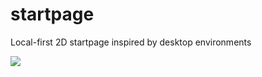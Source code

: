 # startpage

Local-first 2D startpage inspired by desktop environments

![](https://i.imgur.com/5NCn5zN.jpg)
